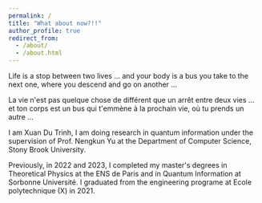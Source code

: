 ```yaml
---
permalink: /
title: "What about now?!!"
author_profile: true
redirect_from: 
  - /about/
  - /about.html
---
```


Life is a stop between two lives ... and your body is a bus you take to the next one, where you descend and go on another  ...

La vie n'est pas quelque chose de différent que un arrêt entre deux vies ... et ton corps est un bus qui t'emmène à la prochain vie, où tu prends un autre ... 

I am Xuan Du Trinh, I am doing research in quantum information under the supervision of Prof. Nengkun Yu at the Department of Computer Science, Stony Brook University.

Previously, in 2022 and 2023, I completed my master's degrees in Theoretical Physics at the ENS de Paris and in Quantum Information at Sorbonne Université. I graduated from the engineering programe at Ecole polytechnique (X) in 2021.



 


